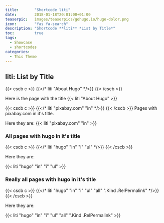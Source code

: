 ```yaml
---
title:       "Shortcode liti"
date:        2018-01-18T20:01:00+01:00
teaserpic:   images/teaserpics/gohugo.io/hugo-dolor.png
icon:        "fas fa-search"
description: "Shortcode **liti** *List by Title*"
toc:         true
tags:
  - Showcase
  - shortcodes
categories:
  - This Theme
---
```



## liti: List by Title

{{< cscb c >}}
{{</* liti "About Hugo" */>}}
{{< /cscb >}}

Here is the page with the title {{< liti "About Hugo" >}}



{{< cscb c >}}
{{</* liti "pixabay.com" "in" */>}}
{{< /cscb >}}
Pages with pixabay.com in it's title. 

Here they are: {{< liti "pixabay.com" "in" >}}
 


### All pages with hugo in it's title

{{< cscb c >}}
{{</* liti "hugo" "in" "i" "ul" */>}}
{{< /cscb >}}

Here they are: 

{{< liti "hugo" "in" "i" "ul" >}}



### Really all pages with hugo in it's title

{{< cscb c >}}
{{</* liti "hugo" "in" "i" "ul" "all" ".Kind .RelPermalink" */>}}
{{< /cscb >}}

Here they are: 

{{< liti "hugo" "in" "i" "ul" "all" ".Kind .RelPermalink" >}}

